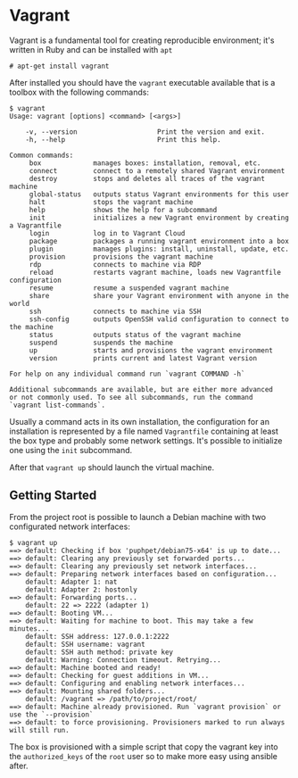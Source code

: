 Vagrant
=======

Vagrant is a fundamental tool for creating reproducible environment; it's written in Ruby and can be installed
with ``apt``

    # apt-get install vagrant

After installed you should have the ``vagrant`` executable available that is a toolbox with the following
commands:

```
$ vagrant
Usage: vagrant [options] <command> [<args>]

    -v, --version                    Print the version and exit.
    -h, --help                       Print this help.

Common commands:
     box             manages boxes: installation, removal, etc.
     connect         connect to a remotely shared Vagrant environment
     destroy         stops and deletes all traces of the vagrant machine
     global-status   outputs status Vagrant environments for this user
     halt            stops the vagrant machine
     help            shows the help for a subcommand
     init            initializes a new Vagrant environment by creating a Vagrantfile
     login           log in to Vagrant Cloud
     package         packages a running vagrant environment into a box
     plugin          manages plugins: install, uninstall, update, etc.
     provision       provisions the vagrant machine
     rdp             connects to machine via RDP
     reload          restarts vagrant machine, loads new Vagrantfile configuration
     resume          resume a suspended vagrant machine
     share           share your Vagrant environment with anyone in the world
     ssh             connects to machine via SSH
     ssh-config      outputs OpenSSH valid configuration to connect to the machine
     status          outputs status of the vagrant machine
     suspend         suspends the machine
     up              starts and provisions the vagrant environment
     version         prints current and latest Vagrant version

For help on any individual command run `vagrant COMMAND -h`

Additional subcommands are available, but are either more advanced
or not commonly used. To see all subcommands, run the command
`vagrant list-commands`.
```
Usually a command acts in its own installation, the configuration for an installation is represented by a file
named ``Vagrantfile`` containing at least the box type and probably some network settings. It's possible to initialize
 one using the ``init`` subcommand.

After that ``vagrant up`` should launch the virtual machine.

Getting Started
---------------

From the project root is possible to launch a Debian machine with two
configurated network interfaces:

    $ vagrant up
    ==> default: Checking if box 'puphpet/debian75-x64' is up to date...
    ==> default: Clearing any previously set forwarded ports...
    ==> default: Clearing any previously set network interfaces...
    ==> default: Preparing network interfaces based on configuration...
        default: Adapter 1: nat
        default: Adapter 2: hostonly
    ==> default: Forwarding ports...
        default: 22 => 2222 (adapter 1)
    ==> default: Booting VM...
    ==> default: Waiting for machine to boot. This may take a few minutes...
        default: SSH address: 127.0.0.1:2222
        default: SSH username: vagrant
        default: SSH auth method: private key
        default: Warning: Connection timeout. Retrying...
    ==> default: Machine booted and ready!
    ==> default: Checking for guest additions in VM...
    ==> default: Configuring and enabling network interfaces...
    ==> default: Mounting shared folders...
        default: /vagrant => /path/to/project/root/
    ==> default: Machine already provisioned. Run `vagrant provision` or use the `--provision`
    ==> default: to force provisioning. Provisioners marked to run always will still run.

The box is provisioned with a simple script that copy the vagrant key into the ``authorized_keys``
of the ``root`` user so to make more easy using ansible after.